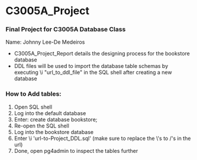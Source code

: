 # C3005A_Project
### Final Project for C3005A Database Class

Name: Johnny Lee-De Medeiros

- C3005A_Project_Report details the designing process for the bookstore database
- DDL files will be used to import the database table schemas by executing \i "url_to_ddl_file" in the SQL shell after creating a new database

### How to Add tables:
1. Open SQL shell
2. Log into the default database
3. Enter: create database bookstore;
4. Re-open the SQL shell
5. Log into the bookstore database
6. Enter \i 'url-to-Project_DDL.sql' (make sure to replace the \\'s to /'s in the url)
7. Done, open pg4admin to inspect the tables further
